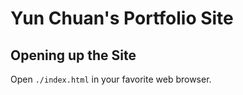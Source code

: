 # Yun Chuan's Portfolio Site

## Opening up the Site

Open `./index.html` in your favorite web browser.